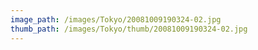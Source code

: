 ```yaml
---
image_path: /images/Tokyo/20081009190324-02.jpg
thumb_path: /images/Tokyo/thumb/20081009190324-02.jpg
---
```

